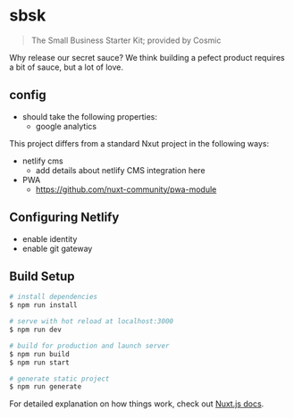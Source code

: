 # sbsk

> The Small Business Starter Kit; provided by Cosmic

Why release our secret sauce? We think building a pefect product requires a bit of sauce, but a lot of love.

## config

- should take the following properties:
  - google analytics

This project differs from a standard Nxut project in the following ways:

- netlify cms
  - add details about netlify CMS integration here
- PWA
  - https://github.com/nuxt-community/pwa-module

## Configuring Netlify

- enable identity
- enable git gateway

## Build Setup

```bash
# install dependencies
$ npm run install

# serve with hot reload at localhost:3000
$ npm run dev

# build for production and launch server
$ npm run build
$ npm run start

# generate static project
$ npm run generate
```

For detailed explanation on how things work, check out [Nuxt.js docs](https://nuxtjs.org).
